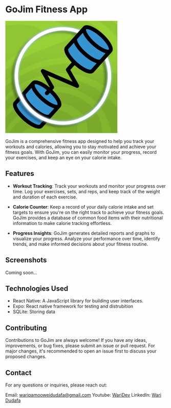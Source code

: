 # GoJim Fitness App

<img src="./assets/icon.png" alt="GoJim Logo"  width="350">

GoJim is a comprehensive fitness app designed to help you track your workouts and calories, allowing you to stay motivated and achieve your fitness goals. With GoJim, you can easily monitor your progress, record your exercises, and keep an eye on your calorie intake.

## Features

- **Workout Tracking**: Track your workouts and monitor your progress over time. Log your exercises, sets, and reps, and keep track of the weight and duration of each exercise.

- **Calorie Counter**: Keep a record of your daily calorie intake and set targets to ensure you're on the right track to achieve your fitness goals. GoJim provides a database of common food items with their nutritional information to make calorie tracking effortless.

- **Progress Insights**: GoJim generates detailed reports and graphs to visualize your progress. Analyze your performance over time, identify trends, and make informed decisions about your fitness routine.

## Screenshots

Coming soon...

## Technologies Used

- React Native: A JavaScript library for building user interfaces.
- Expo: React native framework for testing and distrubition
- SQLite: Storing data

## Contributing

Contributions to GoJim are always welcome! If you have any ideas, improvements, or bug fixes, please submit an issue or pull request. For major changes, it's recommended to open an issue first to discuss your proposed changes.

## Contact

For any questions or inquiries, please reach out:

Email: waripamooweidudafa@gmail.com
Youtube: [WariDev](https://www.youtube.com/@waridev)
LinkedIn: [Wari Dudafa](https://www.linkedin.com/in/waripamo-owei-dudafa-832130241/)
